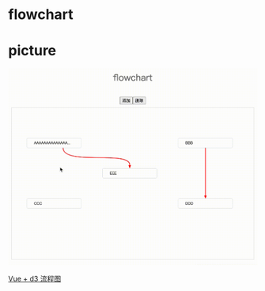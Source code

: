 # flowchart

# picture

![image](https://github.com/GreenHandLittleWhite/flowchart/blob/main/GIF.gif)

[Vue + d3 流程图](https://github.com/GreenHandLittleWhite/blog/issues/14)

